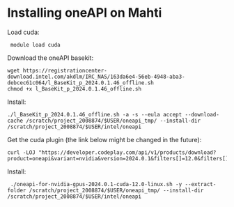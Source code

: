 # Installing oneAPI on Mahti

Load cuda:

     module load cuda

Download the oneAPI basekit:

    wget https://registrationcenter-download.intel.com/akdlm/IRC_NAS/163da6e4-56eb-4948-aba3-debcec61c064/l_BaseKit_p_2024.0.1.46_offline.sh
    chmod +x l_BaseKit_p_2024.0.1.46_offline.sh

Install:

    ./l_BaseKit_p_2024.0.1.46_offline.sh -a -s --eula accept --download-cache /scratch/project_2008874/$USER/oneapi_tmp/ --install-dir /scratch/project_2008874/$USER/intel/oneapi

Get the cuda plugin (the link below might be changed in the future):

    curl -LOJ "https://developer.codeplay.com/api/v1/products/download?product=oneapi&variant=nvidia&version=2024.0.1&filters[]=12.0&filters[]=linux"

Install:

     ./oneapi-for-nvidia-gpus-2024.0.1-cuda-12.0-linux.sh -y --extract-folder /scratch/project_2008874/$USER/oneapi_tmp/ --install-dir /scratch/project_2008874/$USER/intel/oneapi

